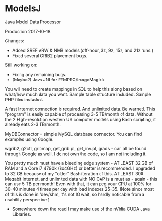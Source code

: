 # ModelsJ
Java Model Data Processor

Production
2017-10-18

Changes:
 - Added SREF ARW & NMB models (off-hour, 3z, 9z, 15z, and 21z runs.)
 - Fixed several GRIB2 placement bugs.
 
Still working on:

 - Fixing any remaining bugs.
 - (Maybe?) Java JNI for FFMPEG/ImageMagick

You will need to create mappings in SQL to help this along based on what/how much data you want. Sample table structure included. Sample PHP files included.

A fast Internet connection is required. And unlimited data. Be warned. This "program" is easily capable of processing 3-5 TB/month of data. Without the 2 High-resolution western US computer models using Bash scripting, it already eats 2-3 TB/month.

MyDBConnector = simple MySQL database connector. You can find examples using Google.

wgrib2, g2ctl, gribmap, get_grib.pl, get_inv.pl, grads - can all be found through Google as well. I do not own the code, so I am not including it.

You pretty much must have a bleeding edge system - AT LEAST 32 GB of RAM and a Core i7 4790k (8x4GHz) or better is recommended. I upgraded to 32 GB because of my "older" Bash iteration of this. AT LEAST 300 Megabit Internet, and unlimited data with NO CAP is a must as - again - this can use 5 TB per month! Even with that, it can peg your CPU at 100% for 30-40 minutes 4 times per day with load indexes 25-35. (Note since most of this is done in /dev/shm, it's not IO wait, so hardly noticable from a usability perspective.)

* Somewhere down the road I may make use of the nVidia CUDA Java Libraries.
